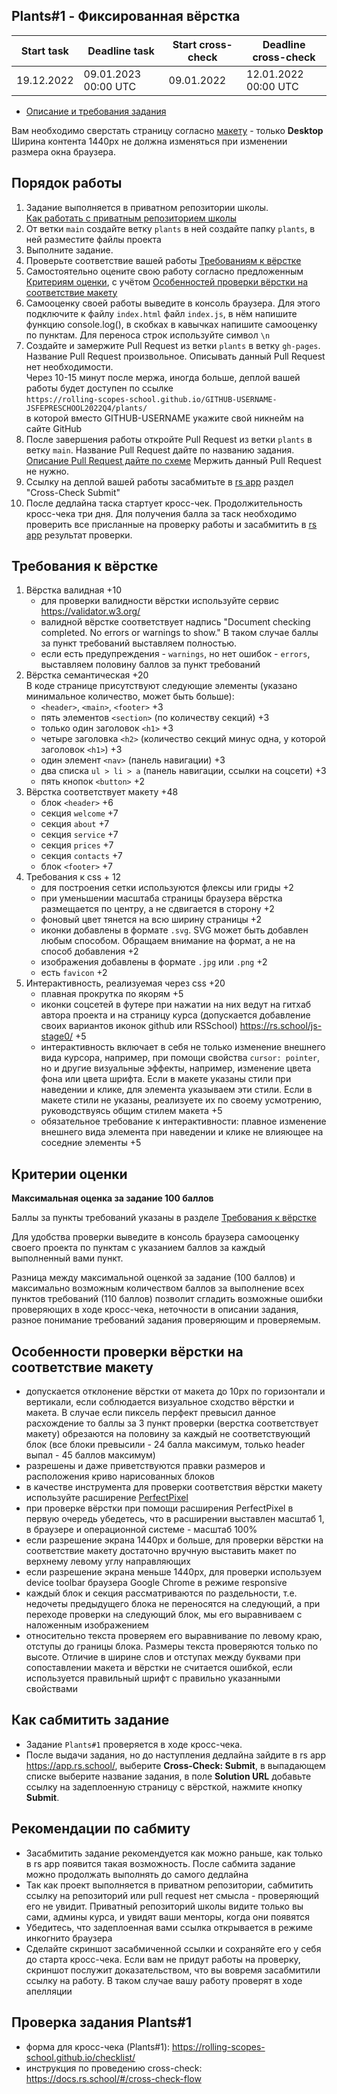 ## Plants#1 - Фиксированная вёрстка

| Start task | Deadline task        | Start cross-check | Deadline cross-check |
|------------|----------------------|-------------------|----------------------|
| 19.12.2022 | 09.01.2023 00:00 UTC | 09.01.2022        | 12.01.2022 00:00 UTC |

- [Описание и требования задания](plants.md)

Вам необходимо сверстать страницу согласно [макету](https://www.figma.com/file/ntVt8IwlwzfVFMBuVVAze8/Plants?node-id=0%3A1) - только **Desktop**  
Ширина контента 1440рх не должна изменяться при изменении размера окна браузера.

## Порядок работы

1. Задание выполняется в приватном репозитории школы.  
[Как работать с приватным репозиторием школы](https://docs.rs.school/#/private-repository)
2. От ветки `main` создайте ветку `plants` в ней создайте папку `plants`, в ней разместите файлы проекта
3. Выполните задание.  
4. Проверьте соответствие вашей работы [Требованиям к вёрстке](#требования-к-вёрстке)  
5. Cамостоятельно оцените свою работу согласно предложенным [Критериям оценки](#критерии-оценки), с учётом [Особенностей проверки вёрстки на соответствие макету](#особенности-проверки-вёрстки-на-соответствие-макету)
6. Самооценку своей работы выведите в консоль браузера. Для этого подключите к файлу `index.html` файл `index.js`, в нём напишите функцию console.log(), в скобках в кавычках напишите самооценку по пунктам. Для переноса строк используйте символ `\n`
7. Создайте и замержите Pull Request из ветки `plants` в ветку `gh-pages`. Название Pull Request произвольное. Описывать данный Pull Request нет необходимости.  
Через 10-15 минут после мержа, иногда больше, деплой вашей работы будет доступен по ссылке  
`https://rolling-scopes-school.github.io/GITHUB-USERNAME-JSFEPRESCHOOL2022Q4/plants/`  
в которой вместо GITHUB-USERNAME укажите свой никнейм на сайте GitHub
8. После завершения работы откройте Pull Request из ветки `plants` в ветку `main`. Название Pull Request дайте по названию задания. [Описание Pull Request дайте по схеме](https://docs.rs.school/#/pull-request-review-process?id=Требования-к-pull-request-pr)  Мержить данный Pull Request не нужно. 
9. Ссылку на деплой вашей работы засабмитьте в [rs app](https://app.rs.school/) раздел "Cross-Check Submit"
10. После дедлайна таска стартует кросс-чек. Продолжительность кросс-чека три дня. Для получения балла за таск необходимо проверить все присланные на проверку работы и засабмитить в [rs app](https://app.rs.school/) результат проверки.

## Требования к вёрстке
1. Вёрстка валидная +10
   - для проверки валидности вёрстки используйте сервис https://validator.w3.org/  
   - валидной вёрстке соответствует надпись "Document checking completed. No errors or warnings to show." В таком случае баллы за пункт требований выставляем полностью.
   - если есть предупреждения - `warnings`, но нет ошибок - `errors`, выставляем половину баллов за пункт требований
2. Вёрстка семантическая +20  
   В коде странице присутствуют следующие элементы (указано минимальное количество, может быть больше):
   - `<header>`, `<main>`, `<footer>` +3
   - пять элементов `<section>` (по количеству секций) +3
   - только один заголовок `<h1>` +3
   - четыре заголовка `<h2>` (количество секций минус одна, у которой заголовок `<h1>`) +3
   - один элемент `<nav>` (панель навигации) +3
   - два списка `ul > li > a` (панель навигации, ссылки на соцсети) +3
   - пять кнопок `<button>` +2
3. Вёрстка соответствует макету +48
   - блок `<header>` +6
   - секция `welcome` +7
   - секция `about` +7
   - секция `service` +7
   - секция `prices` +7
   - секция `contacts` +7
   - блок `<footer>` +7 
4. Требования к css + 12
   - для построения сетки используются флексы или гриды +2
   - при уменьшении масштаба страницы браузера вёрстка размещается по центру, а не сдвигается в сторону +2
   - фоновый цвет тянется на всю ширину страницы +2
   - иконки добавлены в формате `.svg`. SVG может быть добавлен любым способом. Обращаем внимание на формат, а не на способ добавления +2
   - изображения добавлены в формате `.jpg` или `.png` +2
   - есть `favicon` +2
5. Интерактивность, реализуемая через css +20
   - плавная прокрутка по якорям +5
   - иконки соцсетей в футере при нажатии на них ведут на гитхаб автора проекта и на страницу курса (допускается добавление своих вариантов иконок github или RSSchool) https://rs.school/js-stage0/ +5
   - интерактивность включает в себя не только изменение внешнего вида курсора, например, при помощи свойства `cursor: pointer`, но и другие визуальные эффекты, например, изменение цвета фона или цвета шрифта. Если в макете указаны стили при наведении и клике, для элемента указываем эти стили. Если в макете стили не указаны, реализуете их по своему усмотрению, руководствуясь общим стилем макета +5
   - обязательное требование к интерактивности: плавное изменение внешнего вида элемента при наведении и клике не влияющее на соседние элементы +5

## Критерии оценки

**Максимальная оценка за задание 100 баллов**  

Баллы за пункты требований указаны в разделе [Требования к вёрстке](#требования-к-вёрстке)

Для удобства проверки выведите в консоль браузера самооценку своего проекта по пунктам с указанием баллов за каждый выполненный вами пункт.

Разница между максимальной оценкой за задание (100 баллов) и максимально возможным количеством баллов за выполнение всех пунктов требований (110 баллов) позволит сгладить возможные ошибки проверяющих в ходе кросс-чека, неточности в описании задания, разное понимание требований задания проверяющим и проверяемым.

## Особенности проверки вёрстки на соответствие макету
- допускается отклонение вёрстки от макета до 10px по горизонтали и вертикали, если соблюдается визуальное сходство вёрстки и макета. В случае если пиксель перфект превысил данное расхождение то баллы за 3 пункт проверки (верстка соответствует макету) обрезаются на половину за каждый не соответствующий блок (все блоки превысили - 24 балла максимум, только header выпал - 45 баллов максимум)
- разрешены и даже приветствуются правки размеров и расположения криво нарисованных блоков
- в качестве инструмента для проверки соответствия вёрстки макету используйте расширение [PerfectPixel](https://chrome.google.com/webstore/detail/perfectpixel-by-welldonec/dkaagdgjmgdmbnecmcefdhjekcoceebi?hl=ru)
- при проверке вёрстки при помощи расширения PerfectPixel в первую очередь убедетесь, что в расширении выставлен масштаб 1, в браузере и операционной системе - масштаб 100%
- если разрешение экрана 1440рх и больше, для проверки вёрстки на соответствие макету достаточно вручную выставить макет по верхнему левому углу направляющих
- если разрешение экрана меньше 1440рх, для проверки используем device toolbar браузера Google Chrome в режиме responsive
- каждый блок и секция рассматриваются по раздельности, т.е. недочеты предыдущего блока не переносятся на следующий, а при переходе проверки на следующий блок, мы его выравниваем с наложенным изображением
- относительно текста проверяем его выравнивание по левому краю, отступы до границы блока. Размеры текста проверяются только по высоте. Отличие в ширине слов и отступах между буквами при сопоставлении макета и вёрстки не считается ошибкой, если используется правильный шрифт с правильно указанными свойствами

## Как сабмитить задание
- Задание `Plants#1` проверяется в ходе кросс-чека.  
- После выдачи задания, но до наступления дедлайна зайдите в rs app https://app.rs.school/, выберите **Cross-Check: Submit**, в выпадающем списке выберите название задания, в поле **Solution URL** добавьте ссылку на задеплоенную страницу с вёрсткой, нажмите кнопку **Submit**.  

## Рекомендации по сабмиту
- Засабмитить задание рекомендуется как можно раньше, как только в rs app появится такая возможность. После сабмита задание можно продолжать выполнять до самого дедлайна
- Так как проект выполняется в приватном репозитории, сабмитить ссылку на репозиторий или pull request нет смысла - проверяющий его не увидит. Приватный репозиторий школы видите только вы сами, админы курса, и увидят ваши менторы, когда они появятся 
- Убедитесь, что задеплоенная вами ссылка открывается в режиме инкогнито браузера
- Сделайте скриншот засабмиченной ссылки и сохраняйте его у себя до старта кросс-чека. Если вам не придут работы на проверку, скриншот послужит доказательством, что вы вовремя засабмитили ссылку на работу. В таком случае вашу работу проверят в ходе апелляции

## Проверка задания Plants#1
- форма для кросс-чека (Plants#1): https://rolling-scopes-school.github.io/checklist/
- инструкция по проведению cross-check: https://docs.rs.school/#/cross-check-flow

